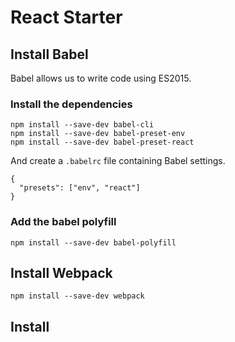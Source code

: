 # React Starter

## Install Babel

Babel allows us to write code using ES2015.

### Install the dependencies

```
npm install --save-dev babel-cli
npm install --save-dev babel-preset-env
npm install --save-dev babel-preset-react
```

And create a `.babelrc` file containing Babel settings.

```
{
  "presets": ["env", "react"]
}
```

### Add the babel polyfill

```
npm install --save-dev babel-polyfill
```

## Install Webpack

```
npm install --save-dev webpack
```

## Install

